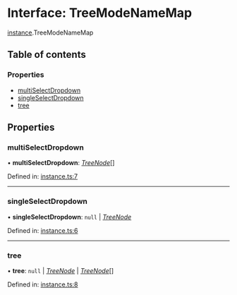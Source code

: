 # Interface: TreeModeNameMap

[instance](../modules/instance.md).TreeModeNameMap

## Table of contents

### Properties

- [multiSelectDropdown](instance.treemodenamemap.md#multiselectdropdown)
- [singleSelectDropdown](instance.treemodenamemap.md#singleselectdropdown)
- [tree](instance.treemodenamemap.md#tree)

## Properties

### multiSelectDropdown

• **multiSelectDropdown**: [*TreeNode*](tree_node.treenode.md)[]

Defined in: [instance.ts:7](https://github.com/ckotzbauer/simple-tree-component/blob/a370806/src/types/instance.ts#L7)

___

### singleSelectDropdown

• **singleSelectDropdown**: ``null`` \| [*TreeNode*](tree_node.treenode.md)

Defined in: [instance.ts:6](https://github.com/ckotzbauer/simple-tree-component/blob/a370806/src/types/instance.ts#L6)

___

### tree

• **tree**: ``null`` \| [*TreeNode*](tree_node.treenode.md) \| [*TreeNode*](tree_node.treenode.md)[]

Defined in: [instance.ts:8](https://github.com/ckotzbauer/simple-tree-component/blob/a370806/src/types/instance.ts#L8)
